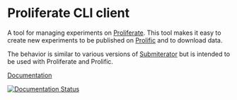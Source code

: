 # Proliferate CLI client

A tool for managing experiments on [Proliferate](https://proliferate.alps.science). This tool makes it easy to create new experiments to be published on [Prolific](https://prolific.co) and to download data.

The behavior is similar to various versions of [Submiterator](https://github.com/sebschu/Submiterator) but is intended to be used with Proliferate and Prolific.

[Documentation](https://proliferate-client.readthedocs.org/) 

[![Documentation Status](https://readthedocs.org/projects/proliferate-client/badge/?version=latest)](https://proliferate-client.readthedocs.io/en/latest/?badge=latest)
